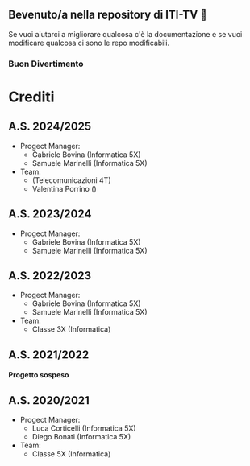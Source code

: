 ## Bevenuto/a nella repository di ITI-TV 👋
Se vuoi aiutarci a migliorare qualcosa c'è la documentazione e se vuoi modificare qualcosa ci sono le repo modificabili.
### Buon Divertimento


# Crediti
## A.S. 2024/2025
- Progect Manager:
  - Gabriele Bovina (Informatica 5X)
  - Samuele Marinelli (Informatica 5X)
- Team:
  - (Telecomunicazioni 4T)
  - Valentina Porrino ()

## A.S. 2023/2024
- Progect Manager:
  - Gabriele Bovina (Informatica 5X)
  - Samuele Marinelli (Informatica 5X)

## A.S. 2022/2023
- Progect Manager:
  - Gabriele Bovina (Informatica 5X)
  - Samuele Marinelli (Informatica 5X)
- Team:
  - Classe 3X (Informatica)

## A.S. 2021/2022
#### Progetto sospeso

## A.S. 2020/2021
- Progect Manager:
  - Luca Corticelli (Informatica 5X)
  - Diego Bonati (Informatica 5X)
- Team:
  - Classe 5X (Informatica)
